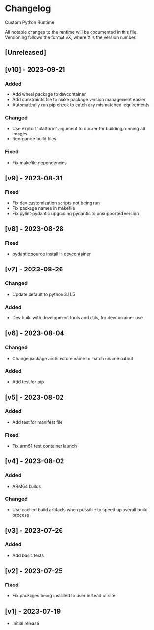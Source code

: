 # Changelog
Custom Python Runtime

All notable changes to the runtime will be documented in this file. Versioning follows the format vX, where X is the version number.

## [Unreleased]

## [v10] - 2023-09-21
### Added
* Add wheel package to devcontainer
* Add constraints file to make package version management easier
* Automatically run pip check to catch any mismatched requirements
### Changed
* Use explicit 'platform' argument to docker for building/running all images
* Reorganize build files
### Fixed
* Fix makefile dependencies

## [v9] - 2023-08-31
### Fixed
* Fix dev customization scripts not being run
* Fix package names in makefile
* Fix pylint-pydantic upgrading pydantic to unsupported version

## [v8] - 2023-08-28
### Fixed
* pydantic source install in devcontainer

## [v7] - 2023-08-26
### Changed
* Update default to python 3.11.5
### Added
* Dev build with development tools and utils, for devcontainer use

## [v6] - 2023-08-04
### Changed
* Change package architecture name to match uname output
### Added
* Add test for pip

## [v5] - 2023-08-02
### Added
* Add test for manifest file
### Fixed
* Fix arm64 test container launch

## [v4] - 2023-08-02
### Added
* ARM64 builds
### Changed
* Use cached build artifacts when possible to speed up overall build process

## [v3] - 2023-07-26
### Added
* Add basic tests

## [v2] - 2023-07-25
### Fixed
* Fix packages being installed to user instead of site

## [v1] - 2023-07-19
* Initial release
